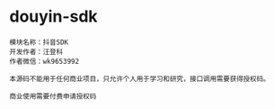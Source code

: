# douyin-sdk

```
模块名称：抖音SDK
开发作者：汪登科
作者微信：wk9653992

本源码不能用于任何商业项目，只允许个人用于学习和研究，接口调用需要获得授权码。

商业使用需要付费申请授权码
```
